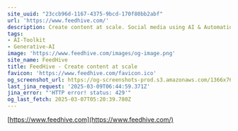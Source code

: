 ```yaml
---
site_uuid: "23ccb96d-1167-4375-9bcd-170f80bb2abf"
url: 'https://www.feedhive.com/'
description: Create content at scale. Social media using AI & Automation.
tags:
- AI-Toolkit
- Generative-AI
image: 'https://www.feedhive.com/images/og-image.png'
site_name: FeedHive
title: FeedHive - Create content at scale
favicon: 'https://www.feedhive.com/favicon.ico'
og_screenshot_url: https://og-screenshots-prod.s3.amazonaws.com/1366x768/80/false/bc83f7e987ef5e9072f0f1b76c3197d7254e5bb7e20d6bcf8ff9fecab3fad71e.jpeg
last_jina_request: '2025-03-09T06:44:59.371Z'
jina_error: "'HTTP error! status: 429'"
og_last_fetch: 2025-03-07T05:20:39.780Z
---
```


[https://www.feedhive.com](https://www.feedhive.com/)
